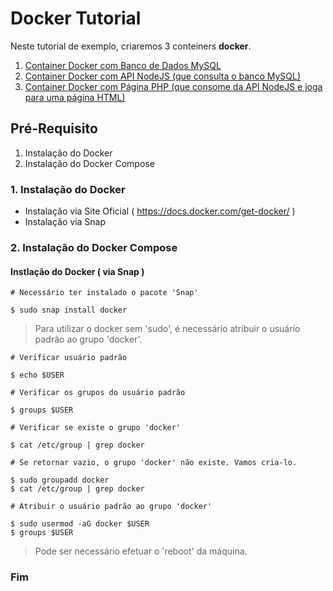 # Docker Tutorial

Neste tutorial de exemplo, criaremos 3 conteiners **docker**.

1. [Container Docker com Banco de Dados MySQL](dockerMysql.md)
1. [Container Docker com API NodeJS (que consulta o banco MySQL)](dockerNodejs.md)
1. [Container Docker com Página PHP (que consome da API NodeJS e joga para uma página HTML)](dockerPhp.md)

## Pré-Requisito

1. Instalação do Docker
2. Instalação do Docker Compose

### 1. Instalação do Docker

* Instalação via Site Oficial ( https://docs.docker.com/get-docker/ )
* Instalação via Snap

### 2. Instalação do Docker Compose


#### Instlação do Docker ( via Snap )

```
# Necessário ter instalado o pacote 'Snap'

$ sudo snap install docker
```

> Para utilizar o docker sem 'sudo', é necessário atribuir o usuário padrão ao grupo 'docker'.

```
# Verificar usuário padrão

$ echo $USER

# Verificar os grupos do usuário padrão

$ groups $USER

# Verificar se existe o grupo 'docker'

$ cat /etc/group | grep docker

# Se retornar vazio, o grupo 'docker' não existe. Vamos cria-lo.

$ sudo groupadd docker
$ cat /etc/group | grep docker

# Atribuir o usuário padrão ao grupo 'docker'

$ sudo usermod -aG docker $USER
$ groups $USER
```

> Pode ser necessário efetuar o 'reboot' da máquina.

### Fim
